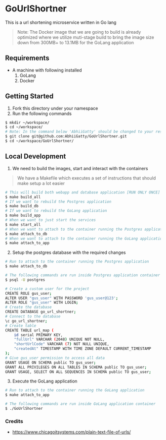 # GoUrlShortner
This is a url shortening microservice written in Go lang

> Note: The Docker image that we are going to build is already optimized where we utilize muti-stage build to bring the image size down from 300MB+ to 13.1MB for the GoLang application

## Requirements
* A machine with following installed
    1. GoLang
    2. Docker

## Getting Started
1. Fork this directory under your namespace
2. Run the following commands
```bash
$ mkdir ~/workspace/
$ cd ~/workspace/
# Note: In the command below 'AbhiiGatty' should be changed to your respective username
$ git clone git@github.com:AbhiiGatty/GoUrlShortner.git
$ cd ~/workspace/GoUrlShortner/
```

## Local Development
1. We need to build the images, start and interact with the containers
> We have a Makefile which executes a set of instructions that should make setup a lot easier
```bash
# This will build both webapp and database application [RUN ONLY ONCE]
$ make build_all
# If we want to rebuild the Postgres application
$ make build_db
# If we want to rebuild the GoLang application
$ make build_app
# When we want to just start the services
$ make start_all
# When we want to attach to the container running the Postgres application 
$ make attach_to_db
# When we want to attach to the container running the GoLang application 
$ make attach_to_app
```
2. Setup the postgres database with the required changes
```bash
# Run to attach to the container running the Postgres application 
$ make attach_to_db

# The following commands are run inside Postgres application container
$ psql -U postgres

# Create a custom user for the project
CREATE ROLE gus_user;
ALTER USER "gus_user" WITH PASSWORD 'gus_user@123';
ALTER ROLE "gus_user" WITH LOGIN;
# Create the database
CREATE DATABASE go_url_shortner;
# Connect to the database
\c go_url_shortner;
# Create table
CREATE TABLE url_map (
	id serial PRIMARY KEY,
	"fullUrl" VARCHAR (2048) UNIQUE NOT NULL,
	"shortUrlCode" VARCHAR (7) NOT NULL UNIQUE,
	"createdAt" TIMESTAMP WITH TIME ZONE DEFAULT CURRENT_TIMESTAMP
);
# Give gus_user permission to access all data
GRANT USAGE ON SCHEMA public TO gus_user;
GRANT ALL PRIVILEGES ON ALL TABLES IN SCHEMA public TO gus_user;
GRANT USAGE, SELECT ON ALL SEQUENCES IN SCHEMA public TO gus_user;

```
3. Execute the GoLang application
```bash
# Run to attach to the container running the GoLang application 
$ make attach_to_app

# The following commands are run inside GoLang application container
$ ./GoUrlShortner
```

### Credits
- https://www.chicagoitsystems.com/plain-text-file-of-urls/